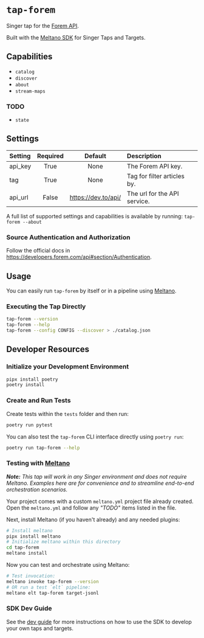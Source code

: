 # `tap-forem`

Singer tap for the [Forem API](https://developers.forem.com/api).

Built with the [Meltano SDK](https://sdk.meltano.com) for Singer Taps and Targets.

## Capabilities

* `catalog`
* `discover`
* `about`
* `stream-maps`

### TODO

* `state`

## Settings

| Setting | Required | Default | Description |
|:--------|:--------:|:-------:|:------------|
| api_key | True     | None    | The Forem API key. |
| tag     | True     | None    | Tag for filter articles by. |
| api_url | False    | https://dev.to/api/ | The url for the API service. |

A full list of supported settings and capabilities is available by running: `tap-forem --about`

### Source Authentication and Authorization

Follow the official docs in https://developers.forem.com/api#section/Authentication.

## Usage

You can easily run `tap-forem` by itself or in a pipeline using [Meltano](https://meltano.com/).

### Executing the Tap Directly

```bash
tap-forem --version
tap-forem --help
tap-forem --config CONFIG --discover > ./catalog.json
```

## Developer Resources

### Initialize your Development Environment

```bash
pipx install poetry
poetry install
```

### Create and Run Tests

Create tests within the `tests` folder and
  then run:

```bash
poetry run pytest
```

You can also test the `tap-forem` CLI interface directly using `poetry run`:

```bash
poetry run tap-forem --help
```

### Testing with [Meltano](https://www.meltano.com)

_**Note:** This tap will work in any Singer environment and does not require Meltano.
Examples here are for convenience and to streamline end-to-end orchestration scenarios._

Your project comes with a custom `meltano.yml` project file already created. Open the `meltano.yml` and follow any _"TODO"_ items listed in
the file.

Next, install Meltano (if you haven't already) and any needed plugins:

```bash
# Install meltano
pipx install meltano
# Initialize meltano within this directory
cd tap-forem
meltano install
```

Now you can test and orchestrate using Meltano:

```bash
# Test invocation:
meltano invoke tap-forem --version
# OR run a test `elt` pipeline:
meltano elt tap-forem target-jsonl
```

### SDK Dev Guide

See the [dev guide](https://sdk.meltano.com/en/latest/dev_guide.html) for more instructions on how to use the SDK to
develop your own taps and targets.
